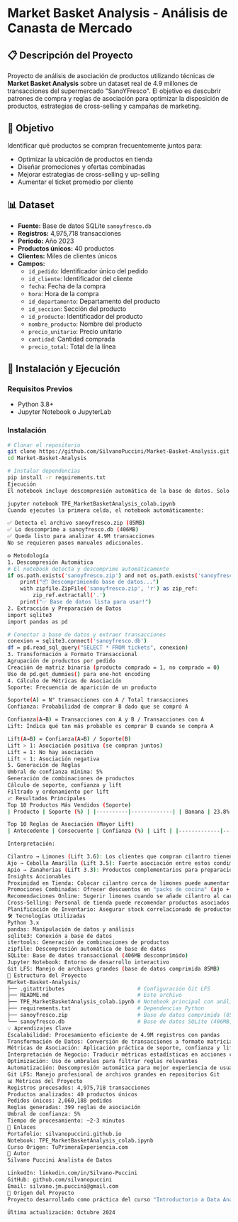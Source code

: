 # Market Basket Analysis - Análisis de Canasta de Mercado

## 📋 Descripción del Proyecto

Proyecto de análisis de asociación de productos utilizando técnicas de **Market Basket Analysis** sobre un dataset real de 4.9 millones de transacciones del supermercado "SanoYFresco". El objetivo es descubrir patrones de compra y reglas de asociación para optimizar la disposición de productos, estrategias de cross-selling y campañas de marketing.

## 🎯 Objetivo

Identificar qué productos se compran frecuentemente juntos para:

- Optimizar la ubicación de productos en tienda
- Diseñar promociones y ofertas combinadas
- Mejorar estrategias de cross-selling y up-selling
- Aumentar el ticket promedio por cliente

## 📊 Dataset

- **Fuente:** Base de datos SQLite `sanoyfresco.db`
- **Registros:** 4,975,718 transacciones
- **Período:** Año 2023
- **Productos únicos:** 40 productos
- **Clientes:** Miles de clientes únicos
- **Campos:**
  - `id_pedido`: Identificador único del pedido
  - `id_cliente`: Identificador del cliente
  - `fecha`: Fecha de la compra
  - `hora`: Hora de la compra
  - `id_departamento`: Departamento del producto
  - `id_seccion`: Sección del producto
  - `id_producto`: Identificador del producto
  - `nombre_producto`: Nombre del producto
  - `precio_unitario`: Precio unitario
  - `cantidad`: Cantidad comprada
  - `precio_total`: Total de la línea

## 🚀 Instalación y Ejecución

### Requisitos Previos

- Python 3.8+
- Jupyter Notebook o JupyterLab

### Instalación

```bash
# Clonar el repositorio
git clone https://github.com/SilvanoPuccini/Market-Basket-Analysis.git
cd Market-Basket-Analysis

# Instalar dependencias
pip install -r requirements.txt
Ejecución
El notebook incluye descompresión automática de la base de datos. Solo necesitás ejecutarlo:

jupyter notebook TPE_MarketBasketAnalysis_colab.ipynb
Cuando ejecutes la primera celda, el notebook automáticamente:

✅ Detecta el archivo sanoyfresco.zip (85MB)
✅ Lo descomprime a sanoyfresco.db (406MB)
✅ Queda listo para analizar 4.9M transacciones
No se requieren pasos manuales adicionales.

⚙️ Metodología
1. Descompresión Automática
# El notebook detecta y descomprime automáticamente
if os.path.exists('sanoyfresco.zip') and not os.path.exists('sanoyfresco.db'):
    print("📦 Descomprimiendo base de datos...")
    with zipfile.ZipFile('sanoyfresco.zip', 'r') as zip_ref:
        zip_ref.extractall('.')
    print("✅ Base de datos lista para usar!")
2. Extracción y Preparación de Datos
import sqlite3
import pandas as pd

# Conectar a base de datos y extraer transacciones
conexion = sqlite3.connect('sanoyfresco.db')
df = pd.read_sql_query("SELECT * FROM tickets", conexion)
3. Transformación a Formato Transaccional
Agrupación de productos por pedido
Creación de matriz binaria (producto comprado = 1, no comprado = 0)
Uso de pd.get_dummies() para one-hot encoding
4. Cálculo de Métricas de Asociación
Soporte: Frecuencia de aparición de un producto

Soporte(A) = N° transacciones con A / Total transacciones
Confianza: Probabilidad de comprar B dado que se compró A

Confianza(A→B) = Transacciones con A y B / Transacciones con A
Lift: Indica qué tan más probable es comprar B cuando se compra A

Lift(A→B) = Confianza(A→B) / Soporte(B)
Lift > 1: Asociación positiva (se compran juntos)
Lift = 1: No hay asociación
Lift < 1: Asociación negativa
5. Generación de Reglas
Umbral de confianza mínima: 5%
Generación de combinaciones de productos
Cálculo de soporte, confianza y lift
Filtrado y ordenamiento por lift
📈 Resultados Principales
Top 10 Productos Más Vendidos (Soporte)
| Producto | Soporte (%) | |----------|-------------| | Banana | 23.8% | | Bolsa de Bananas Orgánicas | 19.1% | | Fresas Orgánicas | 13.3% | | Espinacas Baby Orgánicas | 12.2% | | Aguacate Hass Orgánico | 10.7% | | Aguacate Orgánico | 8.9% | | Limón Grande | 7.8% | | Fresas | 7.2% | | Limones | 7.1% | | Leche Entera Orgánica | 6.9% |

Top 10 Reglas de Asociación (Mayor Lift)
| Antecedente | Consecuente | Confianza (%) | Lift | |-------------|-------------|---------------|------| | Cilantro Orgánico | Limones | 25.4% | 3.6 | | Cebolla Roja Orgánica | Cilantro Orgánico | 12.8% | 3.6 | | Ajo Orgánico | Cebolla Amarilla Orgánica | 20.1% | 3.5 | | Apio | Zanahorias | 12.0% | 3.3 | | Apio | Pepino Orgánico | 12.7% | 3.1 |

Interpretación:

Cilantro → Limones (Lift 3.6): Los clientes que compran cilantro tienen 3.6 veces más probabilidad de comprar limones que un cliente promedio
Ajo → Cebolla Amarilla (Lift 3.5): Fuerte asociación entre estos condimentos básicos de cocina
Apio → Zanahorias (Lift 3.3): Productos complementarios para preparación de sopas/ensaladas
Insights Accionables
Proximidad en Tienda: Colocar cilantro cerca de limones puede aumentar ventas complementarias
Promociones Combinadas: Ofrecer descuentos en "packs de cocina" (ajo + cebolla + cilantro)
Recomendaciones Online: Sugerir limones cuando se añade cilantro al carrito
Cross-Selling: Personal de tienda puede recomendar productos asociados
Planificación de Inventario: Asegurar stock correlacionado de productos asociados
🛠️ Tecnologías Utilizadas
Python 3.x
pandas: Manipulación de datos y análisis
sqlite3: Conexión a base de datos
itertools: Generación de combinaciones de productos
zipfile: Descompresión automática de base de datos
SQLite: Base de datos transaccional (406MB descomprimido)
Jupyter Notebook: Entorno de desarrollo interactivo
Git LFS: Manejo de archivos grandes (base de datos comprimida 85MB)
📁 Estructura del Proyecto
Market-Basket-Analysis/
├── .gitattributes                       # Configuración Git LFS
├── README.md                            # Este archivo
├── TPE_MarketBasketAnalysis_colab.ipynb # Notebook principal con análisis completo
├── requirements.txt                     # Dependencias Python
├── sanoyfresco.zip                      # Base de datos comprimida (85MB)
└── sanoyfresco.db                       # Base de datos SQLite (406MB, generado automáticamente)
💡 Aprendizajes Clave
Escalabilidad: Procesamiento eficiente de 4.9M registros con pandas
Transformación de Datos: Conversión de transacciones a formato matricial para análisis
Métricas de Asociación: Aplicación práctica de soporte, confianza y lift
Interpretación de Negocio: Traducir métricas estadísticas en acciones comerciales
Optimización: Uso de umbrales para filtrar reglas relevantes
Automatización: Descompresión automática para mejor experiencia de usuario
Git LFS: Manejo profesional de archivos grandes en repositorios Git
📊 Métricas del Proyecto
Registros procesados: 4,975,718 transacciones
Productos analizados: 40 productos únicos
Pedidos únicos: 2,060,188 pedidos
Reglas generadas: 399 reglas de asociación
Umbral de confianza: 5%
Tiempo de procesamiento: ~2-3 minutos
🔗 Enlaces
Portafolio: silvanopuccini.github.io
Notebook: TPE_MarketBasketAnalysis_colab.ipynb
Curso Origen: TuPrimeraExperiencia.com
👤 Autor
Silvano Puccini Analista de Datos

LinkedIn: linkedin.com/in/Silvano-Puccini
GitHub: github.com/silvanopuccini
Email: silvano.jm.puccini@gmail.com
📝 Origen del Proyecto
Proyecto desarrollado como práctica del curso "Introductorio a Data Analytics" de TuPrimeraExperiencia.com, adaptado y documentado profesionalmente para demostrar habilidades en análisis de datos y business intelligence.

Última actualización: Octubre 2024
```
